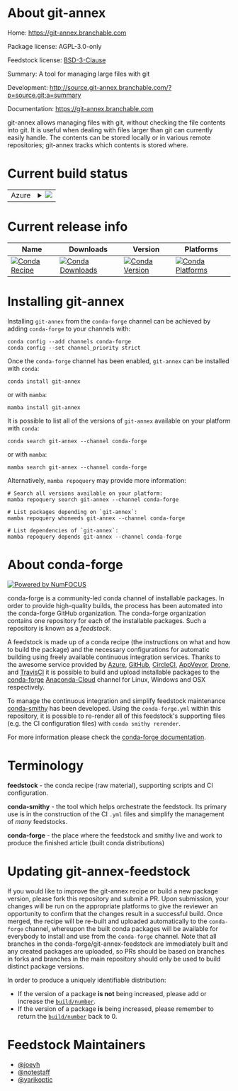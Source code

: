 About git-annex
===============

Home: https://git-annex.branchable.com

Package license: AGPL-3.0-only

Feedstock license: [BSD-3-Clause](https://github.com/conda-forge/git-annex-feedstock/blob/main/LICENSE.txt)

Summary: A tool for managing large files with git

Development: http://source.git-annex.branchable.com/?p=source.git;a=summary

Documentation: https://git-annex.branchable.com

git-annex allows managing files with git, without checking the file contents into git.
It is useful when dealing with files larger than git can currently easily handle.
The contents can be stored locally or in various remote repositories; git-annex tracks
which contents is stored where.


Current build status
====================


<table>
    
  <tr>
    <td>Azure</td>
    <td>
      <details>
        <summary>
          <a href="https://dev.azure.com/conda-forge/feedstock-builds/_build/latest?definitionId=5002&branchName=main">
            <img src="https://dev.azure.com/conda-forge/feedstock-builds/_apis/build/status/git-annex-feedstock?branchName=main">
          </a>
        </summary>
        <table>
          <thead><tr><th>Variant</th><th>Status</th></tr></thead>
          <tbody><tr>
              <td>linux_64_nodepFalse</td>
              <td>
                <a href="https://dev.azure.com/conda-forge/feedstock-builds/_build/latest?definitionId=5002&branchName=main">
                  <img src="https://dev.azure.com/conda-forge/feedstock-builds/_apis/build/status/git-annex-feedstock?branchName=main&jobName=linux&configuration=linux_64_nodepFalse" alt="variant">
                </a>
              </td>
            </tr><tr>
              <td>linux_64_nodepTrue</td>
              <td>
                <a href="https://dev.azure.com/conda-forge/feedstock-builds/_build/latest?definitionId=5002&branchName=main">
                  <img src="https://dev.azure.com/conda-forge/feedstock-builds/_apis/build/status/git-annex-feedstock?branchName=main&jobName=linux&configuration=linux_64_nodepTrue" alt="variant">
                </a>
              </td>
            </tr>
          </tbody>
        </table>
      </details>
    </td>
  </tr>
</table>

Current release info
====================

| Name | Downloads | Version | Platforms |
| --- | --- | --- | --- |
| [![Conda Recipe](https://img.shields.io/badge/recipe-git--annex-green.svg)](https://anaconda.org/conda-forge/git-annex) | [![Conda Downloads](https://img.shields.io/conda/dn/conda-forge/git-annex.svg)](https://anaconda.org/conda-forge/git-annex) | [![Conda Version](https://img.shields.io/conda/vn/conda-forge/git-annex.svg)](https://anaconda.org/conda-forge/git-annex) | [![Conda Platforms](https://img.shields.io/conda/pn/conda-forge/git-annex.svg)](https://anaconda.org/conda-forge/git-annex) |

Installing git-annex
====================

Installing `git-annex` from the `conda-forge` channel can be achieved by adding `conda-forge` to your channels with:

```
conda config --add channels conda-forge
conda config --set channel_priority strict
```

Once the `conda-forge` channel has been enabled, `git-annex` can be installed with `conda`:

```
conda install git-annex
```

or with `mamba`:

```
mamba install git-annex
```

It is possible to list all of the versions of `git-annex` available on your platform with `conda`:

```
conda search git-annex --channel conda-forge
```

or with `mamba`:

```
mamba search git-annex --channel conda-forge
```

Alternatively, `mamba repoquery` may provide more information:

```
# Search all versions available on your platform:
mamba repoquery search git-annex --channel conda-forge

# List packages depending on `git-annex`:
mamba repoquery whoneeds git-annex --channel conda-forge

# List dependencies of `git-annex`:
mamba repoquery depends git-annex --channel conda-forge
```


About conda-forge
=================

[![Powered by
NumFOCUS](https://img.shields.io/badge/powered%20by-NumFOCUS-orange.svg?style=flat&colorA=E1523D&colorB=007D8A)](https://numfocus.org)

conda-forge is a community-led conda channel of installable packages.
In order to provide high-quality builds, the process has been automated into the
conda-forge GitHub organization. The conda-forge organization contains one repository
for each of the installable packages. Such a repository is known as a *feedstock*.

A feedstock is made up of a conda recipe (the instructions on what and how to build
the package) and the necessary configurations for automatic building using freely
available continuous integration services. Thanks to the awesome service provided by
[Azure](https://azure.microsoft.com/en-us/services/devops/), [GitHub](https://github.com/),
[CircleCI](https://circleci.com/), [AppVeyor](https://www.appveyor.com/),
[Drone](https://cloud.drone.io/welcome), and [TravisCI](https://travis-ci.com/)
it is possible to build and upload installable packages to the
[conda-forge](https://anaconda.org/conda-forge) [Anaconda-Cloud](https://anaconda.org/)
channel for Linux, Windows and OSX respectively.

To manage the continuous integration and simplify feedstock maintenance
[conda-smithy](https://github.com/conda-forge/conda-smithy) has been developed.
Using the ``conda-forge.yml`` within this repository, it is possible to re-render all of
this feedstock's supporting files (e.g. the CI configuration files) with ``conda smithy rerender``.

For more information please check the [conda-forge documentation](https://conda-forge.org/docs/).

Terminology
===========

**feedstock** - the conda recipe (raw material), supporting scripts and CI configuration.

**conda-smithy** - the tool which helps orchestrate the feedstock.
                   Its primary use is in the construction of the CI ``.yml`` files
                   and simplify the management of *many* feedstocks.

**conda-forge** - the place where the feedstock and smithy live and work to
                  produce the finished article (built conda distributions)


Updating git-annex-feedstock
============================

If you would like to improve the git-annex recipe or build a new
package version, please fork this repository and submit a PR. Upon submission,
your changes will be run on the appropriate platforms to give the reviewer an
opportunity to confirm that the changes result in a successful build. Once
merged, the recipe will be re-built and uploaded automatically to the
`conda-forge` channel, whereupon the built conda packages will be available for
everybody to install and use from the `conda-forge` channel.
Note that all branches in the conda-forge/git-annex-feedstock are
immediately built and any created packages are uploaded, so PRs should be based
on branches in forks and branches in the main repository should only be used to
build distinct package versions.

In order to produce a uniquely identifiable distribution:
 * If the version of a package **is not** being increased, please add or increase
   the [``build/number``](https://docs.conda.io/projects/conda-build/en/latest/resources/define-metadata.html#build-number-and-string).
 * If the version of a package **is** being increased, please remember to return
   the [``build/number``](https://docs.conda.io/projects/conda-build/en/latest/resources/define-metadata.html#build-number-and-string)
   back to 0.

Feedstock Maintainers
=====================

* [@joeyh](https://github.com/joeyh/)
* [@notestaff](https://github.com/notestaff/)
* [@yarikoptic](https://github.com/yarikoptic/)

